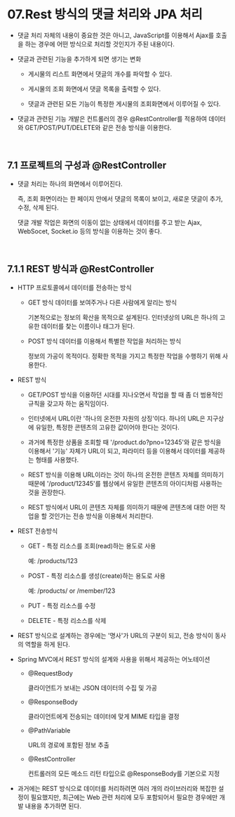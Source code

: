 # 07.Rest 방식의 댓글 처리와 JPA 처리

  - 댓글 처리 자체의 내용이 중요한 것은 아니고, JavaScript를 이용해서 Ajax를 호출을 하는 경우에 어떤 방식으로 처리할 것인지가 주된 내용이다.

  - 댓글과 관련된 기능을 추가하게 되면 생기는 변화

     - 게시물의 리스트 화면에서 댓글의 개수를 파악할 수 있다.

     - 게시물의 조회 화면에서 댓글 목록을 출력할 수 있다.

     - 댓글과 관련된 모든 기능이 특정한 게시물의 조회화면에서 이루어질 수 있다.

  - 댓글과 관련된 기능 개발은 컨트롤러의 경우 @RestController를 적용하여 데이터와 GET/POST/PUT/DELETE와 같은 전송 방식을 이용한다.

<br />

## 7.1 프로젝트의 구성과 @RestController

  - 댓글 처리는 하나의 화면에서 이루어진다.
    
    즉, 조회 화면이라는 한 페이지 안에서 댓글의 목록이 보이고, 새로운 댓글이 추가, 수정, 삭제 된다.

    댓글 개발 작업은 화면의 이동이 없는 상태에서 데이터를 주고 받는 Ajax, WebSocet, Socket.io 등의 방식을 이용하는 것이 좋다.

<br />

## 7.1.1 REST 방식과 @RestController

  - HTTP 프로토콜에서 데이터를 전송하는 방식

     - GET 방식 데이터를 보여주거나 다른 사람에게 알리는 방식

        기본적으로는 정보의 확산을 목적으로 설계된다. 인터넷상의 URL은 하나의 고유한 데이터를 찾는 이름이나 태그가 된다.

     - POST 방식 데이터를 이용해서 특별한 작업을 처리하는 방식

        정보의 가공이 목적이다. 정확한 목적을 가지고 특정한 작업을 수행하기 위해 사용한다.

  - REST 방식

     - GET/POST 방식을 이용하던 시대를 지나오면서 작업을 할 때 좀 더 범용적인 규칙을 갖고자 하는 움직임이다.

     - 인터넷에서 URL이란 '하나의 온전한 자원의 상징'이다. 하나의 URL은 지구상에 유일한, 특정한 콘텐츠의 고유한 값이어야 한다는 것이다.

     - 과거에 특정한 상품을 조회할 때 '/product.do?pno=12345'와 같은 방식을 이용해서 '기능' 자체가 URL이 되고, 파라미터 등을 이용해서 데이터를 제공하는 형태를 사용했다.

     - REST 방식을 이용해 URL이라는 것이 하나의 온전한 콘텐츠 자체를 의미하기 때문에 '/product/12345'를 웹상에서 유일한 콘텐츠의 아이디처럼 사용하는 것을 권장한다.

     - REST 방식에서 URL이 콘텐츠 자체를 의미하기 때문에 콘텐츠에 대한 어떤 작업을 할 것인가는 전송 방식을 이용해서 처리한다.

  - REST 전송방식

     - GET - 특정 리소스를 조회(read)하는 용도로 사용

        예: /products/123

     - POST - 특정 리소스를 생성(create)하는 용도로 사용

        예: /products/ or /member/123

     - PUT - 특정 리소스를 수정

     - DELETE - 특정 리소스를 삭제

  - REST 방식으로 설계하는 경우에는 '명사'가 URL의 구분이 되고, 전송 방식이 동사의 역할을 하게 된다.

  - Spring MVC에서 REST 방식의 설계와 사용을 위해서 제공하는 어노테이션

     - @RequestBody 

        클라이언트가 보내는 JSON 데이터의 수집 및 가공 

     - @ResponseBody

        클라이언트에게 전송되는 데이터에 맞게 MIME 타입을 결정

     - @PathVariable

        URL의 경로에 포함된 정보 추출

     - @RestController

        컨트롤러의 모든 메소드 리턴 타입으로 @ResponseBody를 기본으로 지정

  - 과거에는 REST 방식으로 데이터를 처리하려면 여러 개의 라이브러리와 복잡한 설정이 필요했지만, 최근에는 Web 관련 처리에 모두 포함되어서 필요한 경우에만 개발 내용을 추가하면 된다.